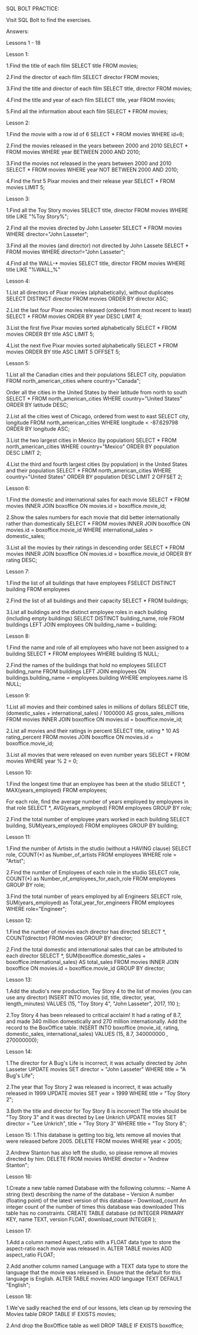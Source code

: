 SQL BOLT PRACTICE:

Visit SQL Bolt to find the exercises.

Answers:

Lessons 1 - 18

Lesson 1:

1.Find the title of each film SELECT title FROM movies;

2.Find the director of each film SELECT director FROM movies;

3.Find the title and director of each film SELECT title, director FROM movies;

4.Find the title and year of each film SELECT title, year FROM movies;

5.Find all the information about each film SELECT * FROM movies;

Lesson 2:

1.Find the movie with a row id of 6 SELECT * FROM movies WHERE id=6;

2.Find the movies released in the years between 2000 and 2010 SELECT * FROM movies WHERE year BETWEEN 2000 AND 2010;

3.Find the movies not released in the years between 2000 and 2010 SELECT * FROM movies WHERE year NOT BETWEEN 2000 AND 2010;

4.Find the first 5 Pixar movies and their release year SELECT * FROM movies LIMIT 5;

Lesson 3:

1.Find all the Toy Story movies SELECT title, director FROM movies WHERE title LIKE "%Toy Story%";

2.Find all the movies directed by John Lasseter SELECT * FROM movies WHERE director="John Lasseter";

3.Find all the movies (and director) not directed by John Lassete SELECT * FROM movies WHERE director!="John Lasseter";

4.Find all the WALL-* movies SELECT title, director FROM movies WHERE title LIKE "%WALL_%"

Lesson 4:

1.List all directors of Pixar movies (alphabetically), without duplicates SELECT DISTINCT director FROM movies ORDER BY director ASC;

2.List the last four Pixar movies released (ordered from most recent to least) SELECT * FROM movies ORDER BY year DESC LIMIT 4;

3.List the first five Pixar movies sorted alphabetically SELECT * FROM movies ORDER BY title ASC LIMIT 5;

4.List the next five Pixar movies sorted alphabetically SELECT * FROM movies ORDER BY title ASC LIMIT 5 OFFSET 5;

Lesson 5:

1.List all the Canadian cities and their populations SELECT city, population FROM north_american_cities where country="Canada";

Order all the cities in the United States by their latitude from north to south SELECT * FROM north_american_cities WHERE country="United States" ORDER BY latitude DESC;

2.List all the cities west of Chicago, ordered from west to east SELECT city, longitude FROM north_american_cities WHERE longitude < -87.629798 ORDER BY longitude ASC;

3.List the two largest cities in Mexico (by population) SELECT * FROM north_american_cities WHERE country="Mexico" ORDER BY population DESC LIMIT 2;

4.List the third and fourth largest cities (by population) in the United States and their population SELECT * FROM north_american_cities WHERE country="United States" ORDER BY population DESC LIMIT 2 OFFSET 2;

Lesson 6:

1.Find the domestic and international sales for each movie SELECT * FROM movies INNER JOIN boxoffice ON movies.id = boxoffice.movie_id;

2.Show the sales numbers for each movie that did better internationally rather than domestically SELECT * FROM movies INNER JOIN boxoffice ON movies.id = boxoffice.movie_id WHERE international_sales > domestic_sales;

3.List all the movies by their ratings in descending order SELECT * FROM movies INNER JOIN boxoffice ON movies.id = boxoffice.movie_id ORDER BY rating DESC;

Lesson 7:

1.Find the list of all buildings that have employees FSELECT DISTINCT building FROM employees

2.Find the list of all buildings and their capacity SELECT * FROM buildings;

3.List all buildings and the distinct employee roles in each building (including empty buildings) SELECT DISTINCT building_name, role FROM buildings LEFT JOIN employees ON building_name = building;

Lesson 8:

1.Find the name and role of all employees who have not been assigned to a building SELECT * FROM employees WHERE building IS NULL;

2.Find the names of the buildings that hold no employees SELECT building_name FROM buildings LEFT JOIN employees ON buildings.building_name = employees.building WHERE employees.name IS NULL;

Lesson 9:

1.List all movies and their combined sales in millions of dollars SELECT title, (domestic_sales + international_sales) / 1000000 AS gross_sales_millions FROM movies INNER JOIN boxoffice ON movies.id = boxoffice.movie_id;

2.List all movies and their ratings in percent SELECT title, rating * 10 AS rating_percent FROM movies JOIN boxoffice ON movies.id = boxoffice.movie_id;

3.List all movies that were released on even number years SELECT * FROM movies WHERE year % 2 = 0;

Lesson 10:

1.Find the longest time that an employee has been at the studio SELECT *, MAX(years_employed) FROM employees;

For each role, find the average number of years employed by employees in that role SELECT *, AVG(years_employed) FROM employees GROUP BY role;

2.Find the total number of employee years worked in each building SELECT building, SUM(years_employed) FROM employees GROUP BY building;

Lesson 11:

1.Find the number of Artists in the studio (without a HAVING clause) SELECT role, COUNT(*) as Number_of_artists FROM employees WHERE role = "Artist";

2.Find the number of Employees of each role in the studio SELECT role, COUNT(*) as Number_of_employees_for_each_role FROM employees GROUP BY role;

3.Find the total number of years employed by all Engineers SELECT role, SUM(years_employed) as Total_year_for_engineers FROM employees WHERE role="Engineer";

Lesson 12:

1.Find the number of movies each director has directed SELECT *, COUNT(director) FROM movies GROUP BY director;

2.Find the total domestic and international sales that can be attributed to each director SELECT *, SUM(boxoffice.domestic_sales + boxoffice.international_sales) AS total_sales FROM movies INNER JOIN boxoffice ON movies.id = boxoffice.movie_id GROUP BY director;

Lesson 13:

1.Add the studio's new production, Toy Story 4 to the list of movies (you can use any director) INSERT INTO movies (id, title, director, year, length_minutes) VALUES (15, "Toy Story 4", "John Lasseter", 2017, 110 );

2.Toy Story 4 has been released to critical acclaim! It had a rating of 8.7, and made 340 million domestically and 270 million internationally. Add the record to the BoxOffice table. INSERT INTO boxoffice (movie_id, rating, domestic_sales, international_sales) VALUES (15, 8.7, 340000000 , 270000000);

Lesson 14:

1.The director for A Bug's Life is incorrect, it was actually directed by John Lasseter UPDATE movies SET director = "John Lasseter" WHERE title = "A Bug's Life";

2.The year that Toy Story 2 was released is incorrect, it was actually released in 1999 UPDATE movies SET year = 1999 WHERE title = "Toy Story 2";

3.Both the title and director for Toy Story 8 is incorrect! The title should be "Toy Story 3" and it was directed by Lee Unkrich UPDATE movies SET director = "Lee Unkrich", title = "Toy Story 3" WHERE title = "Toy Story 8";

Lesson 15:
1.This database is getting too big, lets remove all movies that were released before 2005. DELETE FROM movies WHERE year < 2005;

2.Andrew Stanton has also left the studio, so please remove all movies directed by him. DELETE FROM movies WHERE director = "Andrew Stanton";

Lesson 16:

1.Create a new table named Database with the following columns: – Name A string (text) describing the name of the database – Version A number (floating point) of the latest version of this database – Download_count An integer count of the number of times this database was downloaded This table has no constraints. CREATE TABLE database (id INTEGER PRIMARY KEY, name TEXT, version FLOAT, download_count INTEGER );

Lesson 17:

1.Add a column named Aspect_ratio with a FLOAT data type to store the aspect-ratio each movie was released in. ALTER TABLE movies ADD aspect_ratio FLOAT;

2.Add another column named Language with a TEXT data type to store the language that the movie was released in. Ensure that the default for this language is English. ALTER TABLE movies ADD language TEXT DEFAULT "English";

Lesson 18:

1.We've sadly reached the end of our lessons, lets clean up by removing the Movies table DROP TABLE IF EXISTS movies;

2.And drop the BoxOffice table as well DROP TABLE IF EXISTS boxoffice;